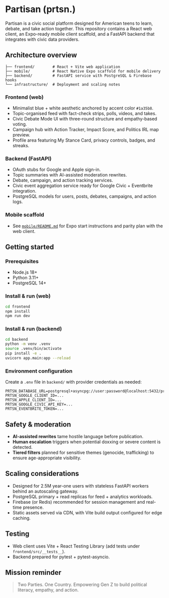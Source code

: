 # Partisan (prtsn.)

Partisan is a civic social platform designed for American teens to learn, debate, and take action together. This repository contains a React web client, an Expo-ready mobile client scaffold, and a FastAPI backend that integrates with civic data providers.

## Architecture overview

```
├── frontend/        # React + Vite web application
├── mobile/          # React Native Expo scaffold for mobile delivery
├── backend/         # FastAPI service with PostgreSQL & Firebase hooks
└── infrastructure/  # Deployment and scaling notes
```

### Frontend (web)
- Minimalist blue + white aesthetic anchored by accent color `#1a35b8`.
- Topic-organised feed with fact-check strips, polls, videos, and takes.
- Civic Debate Mode UI with three-round structure and empathy-based voting.
- Campaign hub with Action Tracker, Impact Score, and Politics IRL map preview.
- Profile area featuring My Stance Card, privacy controls, badges, and streaks.

### Backend (FastAPI)
- OAuth stubs for Google and Apple sign-in.
- Topic summaries with AI-assisted moderation rewrites.
- Debate, campaign, and action tracking services.
- Civic event aggregation service ready for Google Civic + Eventbrite integration.
- PostgreSQL models for users, posts, debates, campaigns, and action logs.

### Mobile scaffold
- See [`mobile/README.md`](mobile/README.md) for Expo start instructions and parity plan with the web client.

## Getting started

### Prerequisites
- Node.js 18+
- Python 3.11+
- PostgreSQL 14+

### Install & run (web)
```bash
cd frontend
npm install
npm run dev
```

### Install & run (backend)
```bash
cd backend
python -m venv .venv
source .venv/bin/activate
pip install -e .
uvicorn app.main:app --reload
```

### Environment configuration
Create a `.env` file in `backend/` with provider credentials as needed:
```
PRTSN_DATABASE_URL=postgresql+asyncpg://user:password@localhost:5432/prtsn
PRTSN_GOOGLE_CLIENT_ID=...
PRTSN_APPLE_CLIENT_ID=...
PRTSN_GOOGLE_CIVIC_API_KEY=...
PRTSN_EVENTBRITE_TOKEN=...
```

## Safety & moderation
- **AI-assisted rewrites** tame hostile language before publication.
- **Human escalation** triggers when potential doxxing or severe content is detected.
- **Tiered filters** planned for sensitive themes (genocide, trafficking) to ensure age-appropriate visibility.

## Scaling considerations
- Designed for 2.5M year-one users with stateless FastAPI workers behind an autoscaling gateway.
- PostgreSQL primary + read replicas for feed + analytics workloads.
- Firebase (or Redis) recommended for session management and real-time presence.
- Static assets served via CDN, with Vite build output configured for edge caching.

## Testing
- Web client uses Vite + React Testing Library (add tests under `frontend/src/__tests__`).
- Backend prepared for pytest + pytest-asyncio.

## Mission reminder
> Two Parties. One Country. Empowering Gen Z to build political literacy, empathy, and action.
